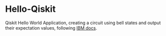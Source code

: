 # Hello-Qiskit
Qiskit Hello World Application, creating a circuit using bell states and output their expectation values, following [IBM docs](https://docs.quantum.ibm.com/start/hello-world).